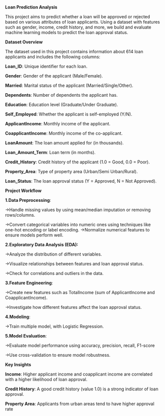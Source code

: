 **Loan Prediction Analysis**

This project aims to predict whether a loan will be approved or rejected based on various attributes of loan applicants. Using a dataset with features such as gender, income, credit history, and more, we build and evaluate machine learning models to predict the loan approval status.

**Dataset Overview**

The dataset used in this project contains information about 614 loan applicants and includes the following columns:

**Loan_ID**: Unique identifier for each loan.

**Gender**: Gender of the applicant (Male/Female).

**Married**: Marital status of the applicant (Married/Single/Other).

**Dependents**: Number of dependents the applicant has.

**Education**: Education level (Graduate/Under Graduate).

**Self_Employed**: Whether the applicant is self-employed (Y/N).

**ApplicantIncome**: Monthly income of the applicant.

**CoapplicantIncome**: Monthly income of the co-applicant.

**LoanAmount**: The loan amount applied for (in thousands).

**Loan_Amount_Term**: Loan term (in months).

**Credit_History**: Credit history of the applicant (1.0 = Good, 0.0 = Poor).

**Property_Area**: Type of property area (Urban/Semi Urban/Rural).

**Loan_Status**: The loan approval status (Y = Approved, N = Not Approved).

**Project Workflow**

**1.Data Preprocessing**:

->Handle missing values by using mean/median imputation or removing rows/columns.

->Convert categorical variables into numeric ones using techniques like one-hot encoding or label encoding.
->Normalize numerical features to ensure models perform well.

**2.Exploratory Data Analysis (EDA):**

->Analyze the distribution of different variables.

->Visualize relationships between features and loan approval status.

->Check for correlations and outliers in the data.

**3.Feature Engineering**:

->Create new features such as TotalIncome (sum of ApplicantIncome and CoapplicantIncome).

->Investigate how different features affect the loan approval status.

**4.Modeling**:

->Train multiple model, with Logistic Regression.

**5.Model Evaluation**:

->Evaluate model performance using accuracy, precision, recall, F1-score 

->Use cross-validation to ensure model robustness.

**Key Insights**

**Income**: Higher applicant income and coapplicant income are correlated with a higher likelihood of loan approval.

**Credit History**: A good credit history (value 1.0) is a strong indicator of loan approval.

**Property Area**: Applicants from urban areas tend to have higher approval rate
